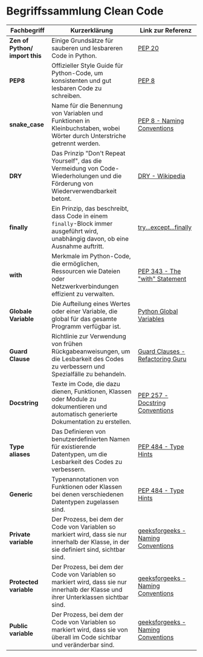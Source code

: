 # Begriffssammlung Clean Code

| Fachbegriff                    | Kurzerklärung                                                                                                                              | Link zur Referenz                                                                                                            |
| ------------------------------ | ------------------------------------------------------------------------------------------------------------------------------------------ | ---------------------------------------------------------------------------------------------------------------------------- |
| **Zen of Python/ import this** | Einige Grundsätze für sauberen und lesbareren Code in Python.                                                                              | [PEP 20](https://www.python.org/dev/peps/pep-0020/)                                                                          |
| **PEP8**                       | Offizieller Style Guide für Python-Code, um konsistenten und gut lesbaren Code zu schreiben.                                               | [PEP 8](https://www.python.org/dev/peps/pep-0008/)                                                                           |
| **snake_case**                 | Name für die Benennung von Variablen und Funktionen in Kleinbuchstaben, wobei Wörter durch Unterstriche getrennt werden.                   | [PEP 8 - Naming Conventions](https://www.python.org/dev/peps/pep-0008/#naming-conventions)                                   |
| **DRY**                        | Das Prinzip "Don't Repeat Yourself", das die Vermeidung von Code-Wiederholungen und die Förderung von Wiederverwendbarkeit betont.         | [DRY - Wikipedia](https://en.wikipedia.org/wiki/Don%27t_repeat_yourself)                                                     |
| **finally**                    | Ein Prinzip, das beschreibt, dass Code in einem `finally`-Block immer ausgeführt wird, unabhängig davon, ob eine Ausnahme auftritt.        | [try...except...finally](https://docs.python.org/3/tutorial/errors.html#defining-clean-up-actions)                           |
| **with**                       | Merkmale im Python-Code, die ermöglichen, Ressourcen wie Dateien oder Netzwerkverbindungen effizient zu verwalten.                         | [PEP 343 - The "with" Statement](https://www.python.org/dev/peps/pep-0343/)                                                  |
| **Globale Variable**           | Die Aufteilung eines Wertes oder einer Variable, die global für das gesamte Programm verfügbar ist.                                        | [Python Global Variables](https://www.w3schools.com/python/gloss_python_global_variables.asp)                                |
| **Guard Clause**               | Richtlinie zur Verwendung von frühen Rückgabeanweisungen, um die Lesbarkeit des Codes zu verbessern und Spezialfälle zu behandeln.         | [Guard Clauses - Refactoring Guru](https://refactoring.guru/replace-nested-conditional-with-guard-clauses)                   |
| **Docstring**                  | Texte im Code, die dazu dienen, Funktionen, Klassen oder Module zu dokumentieren und automatisch generierte Dokumentation zu erstellen.    | [PEP 257 - Docstring Conventions](https://www.python.org/dev/peps/pep-0257/)                                                 |
| **Type aliases**               | Das Definieren von benutzerdefinierten Namen für existierende Datentypen, um die Lesbarkeit des Codes zu verbessern.                       | [PEP 484 - Type Hints](https://www.python.org/dev/peps/pep-0484/)                                                            |
| **Generic**                    | Typenannotationen von Funktionen oder Klassen bei denen verschiedenen Datentypen zugelassen sind.                                          | [PEP 484 - Type Hints](https://www.python.org/dev/peps/pep-0484/)                                                            |
| **Private variable**           | Der Prozess, bei dem der Code von Variablen so markiert wird, dass sie nur innerhalb der Klasse, in der sie definiert sind, sichtbar sind. | [geeksforgeeks - Naming Conventions](https://www.geeksforgeeks.org/access-modifiers-in-python-public-private-and-protected/) |
| **Protected variable**         | Der Prozess, bei dem der Code von Variablen so markiert wird, dass sie nur innerhalb der Klasse und ihrer Unterklassen sichtbar sind.      | [geeksforgeeks - Naming Conventions](https://www.geeksforgeeks.org/access-modifiers-in-python-public-private-and-protected/) |
| **Public variable**            | Der Prozess, bei dem der Code von Variablen so markiert wird, dass sie von überall im Code sichtbar und veränderbar sind.                  | [geeksforgeeks - Naming Conventions](https://www.geeksforgeeks.org/access-modifiers-in-python-public-private-and-protected/) |
